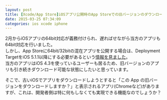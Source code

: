 ```yaml
---
layout: post
title: [Xcode/App Store]iOSアプリ公開時のApp Storeでの旧バージョンのダウンロードについて
date: 2015-03-25 07:34:09
categories: ios xcode iphone
---
```

<!-- {% raw %} -->
<p>2月からiOSアプリの64bit対応が義務付けられ、遅ればせながら当方のアプリも64bit対応を行いました。<br>
しかし、App Storeに64bit/32bitの混在アプリを公開する場合は、Deployment TargetをiOS 5.1.1以降にする必要があるという<a href="https://ja.stackoverflow.com/questions/7364/ios%E3%81%AEarchives%E3%83%93%E3%83%AB%E3%83%89%E5%BE%8C%E3%81%AEvalidation%E3%81%A7%E3%82%A8%E3%83%A9%E3%83%BC-arm64%E3%81%A8ios5%E3%81%AF%E5%90%8C%E6%99%82%E3%81%AB%E3%82%B5%E3%83%9D%E3%83%BC%E3%83%88%E3%81%A7%E3%81%8D%E3%81%AA%E3%81%84">情報を見ました</a>。<br>
当方のアプリはiOS 4.3を使っているユーザーも居るため、旧バージョンのアプリも引き続きダウンロード可能な状態にしたいと思っています。</p>

<p>そこで、古いiOSでアプリをダウンロードしようとすると「この App の旧バージョンをダウンロードしますか？」と表示されるアプリ(Chromeなど)がありますが、これは、開発者側は特に何もしなくても実現できる機能なのでしょうか？</p>
<!-- {% endraw %} -->
